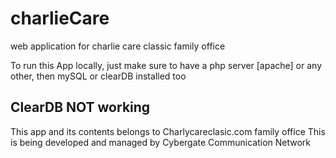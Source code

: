 # charlieCare

web application for charlie care classic family office

To run this App locally, just make sure to have a php server
[apache] or any other, then mySQL or clearDB installed too

## ClearDB NOT working

This app and its contents belongs to Charlycareclasic.com family office
This is being developed and managed by Cybergate Communication Network
